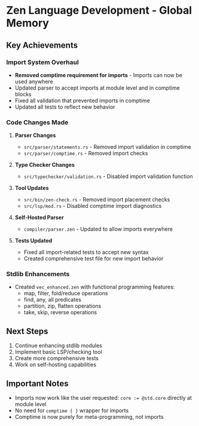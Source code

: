 # Zen Language Development - Global Memory

## Key Achievements

### Import System Overhaul
- **Removed comptime requirement for imports** - Imports can now be used anywhere
- Updated parser to accept imports at module level and in comptime blocks
- Fixed all validation that prevented imports in comptime
- Updated all tests to reflect new behavior

### Code Changes Made
1. **Parser Changes**
   - `src/parser/statements.rs` - Removed import validation in comptime
   - `src/parser/comptime.rs` - Removed import checks
   
2. **Type Checker Changes**
   - `src/typechecker/validation.rs` - Disabled import validation function
   
3. **Tool Updates**
   - `src/bin/zen-check.rs` - Removed import placement checks
   - `src/lsp/mod.rs` - Disabled comptime import diagnostics

4. **Self-Hosted Parser**
   - `compiler/parser.zen` - Updated to allow imports everywhere

5. **Tests Updated**
   - Fixed all import-related tests to accept new syntax
   - Created comprehensive test file for new import behavior

### Stdlib Enhancements
- Created `vec_enhanced.zen` with functional programming features:
  - map, filter, fold/reduce operations
  - find, any, all predicates
  - partition, zip, flatten operations
  - take, skip, reverse operations

## Next Steps
1. Continue enhancing stdlib modules
2. Implement basic LSP/checking tool
3. Create more comprehensive tests
4. Work on self-hosting capabilities

## Important Notes
- Imports now work like the user requested: `core := @std.core` directly at module level
- No need for `comptime { }` wrapper for imports
- Comptime is now purely for meta-programming, not imports
